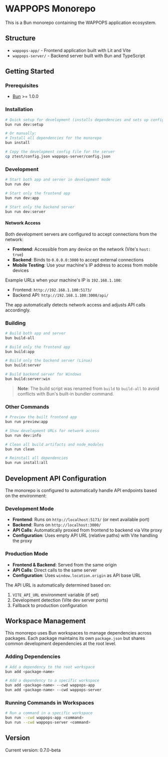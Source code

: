 # WAPPOPS Monorepo

This is a Bun monorepo containing the WAPPOPS application ecosystem.

## Structure

- `wappops-app/` - Frontend application built with Lit and Vite
- `wappops-server/` - Backend server built with Bun and TypeScript

## Getting Started

### Prerequisites

- [Bun](https://bun.sh/) >= 1.0.0

### Installation

```bash
# Quick setup for development (installs dependencies and sets up config)
bun run dev:setup

# Or manually:
# Install all dependencies for the monorepo
bun install

# Copy the development config file for the server
cp ztest/config.json wappops-server/config.json
```

### Development

```bash
# Start both app and server in development mode
bun run dev

# Start only the frontend app
bun run dev:app

# Start only the backend server
bun run dev:server
```

#### Network Access

Both development servers are configured to accept connections from the network:

- **Frontend**: Accessible from any device on the network (Vite's `host: true`)
- **Backend**: Binds to `0.0.0.0:3000` to accept external connections
- **Mobile Testing**: Use your machine's IP address to access from mobile devices

Example URLs when your machine's IP is `192.168.1.100`:
- Frontend: `http://192.168.1.100:5173/`
- Backend API: `http://192.168.1.100:3000/api/`

The app automatically detects network access and adjusts API calls accordingly.

### Building

```bash
# Build both app and server
bun build-all

# Build only the frontend app
bun build:app

# Build only the backend server (Linux)
bun build:server

# Build backend server for Windows
bun build:server:win
```

> **Note**: The build script was renamed from `build` to `build-all` to avoid conflicts with Bun's built-in bundler command.

### Other Commands

```bash
# Preview the built frontend app
bun run preview:app

# Show development URLs for network access
bun run dev:info

# Clean all build artifacts and node_modules
bun run clean

# Reinstall all dependencies
bun run install:all
```

## Development API Configuration

The monorepo is configured to automatically handle API endpoints based on the environment:

### Development Mode
- **Frontend**: Runs on `http://localhost:5173/` (or next available port)
- **Backend**: Runs on `http://localhost:3000/`
- **API Calls**: Automatically proxied from frontend to backend via Vite proxy
- **Configuration**: Uses empty API URL (relative paths) with Vite handling the proxy

### Production Mode
- **Frontend & Backend**: Served from the same origin
- **API Calls**: Direct calls to the same server
- **Configuration**: Uses `window.location.origin` as API base URL

The API URL is automatically determined based on:
1. `VITE_API_URL` environment variable (if set)
2. Development detection (Vite dev server ports)
3. Fallback to production configuration

## Workspace Management

This monorepo uses Bun workspaces to manage dependencies across packages. Each package maintains its own `package.json` but shares common development dependencies at the root level.

### Adding Dependencies

```bash
# Add a dependency to the root workspace
bun add <package-name>

# Add a dependency to a specific workspace
bun add <package-name> --cwd wappops-app
bun add <package-name> --cwd wappops-server
```

### Running Commands in Workspaces

```bash
# Run a command in a specific workspace
bun run --cwd wappops-app <command>
bun run --cwd wappops-server <command>
```

## Version

Current version: 0.7.0-beta
